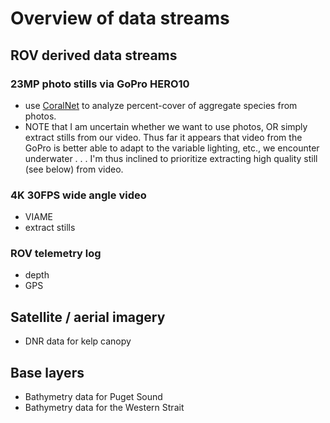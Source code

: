# Overview of data streams

## ROV derived data streams

### 23MP photo stills via GoPro HERO10
* use [CoralNet](https://coralnet.ucsd.edu/) to analyze percent-cover of aggregate species from photos. 
* NOTE that I am uncertain whether we want to use photos, OR simply extract stills from our video. Thus far it appears that video from the GoPro is better able to adapt to the variable lighting, etc., we encounter underwater . . . I'm thus inclined to prioritize extracting high quality still (see below) from video. 

### 4K 30FPS wide angle video
* VIAME
* extract stills 

### ROV telemetry log
* depth 
* GPS 

## Satellite / aerial imagery
* DNR data for kelp canopy 

## Base layers
* Bathymetry data for Puget Sound
* Bathymetry data for the Western Strait
